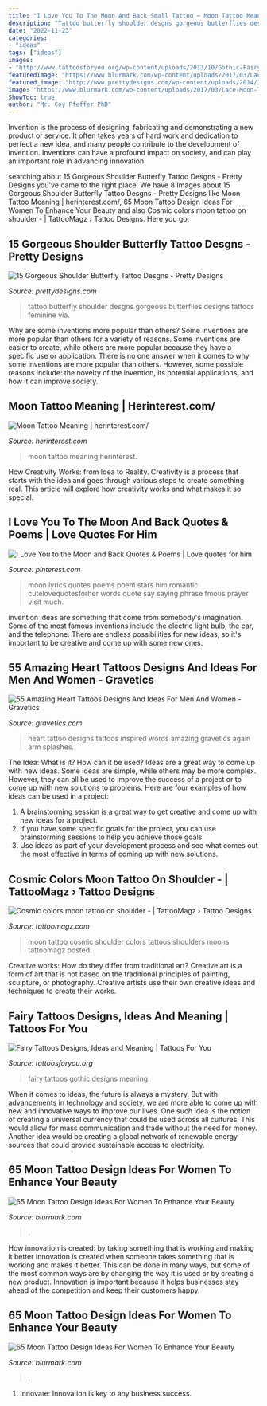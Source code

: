 ```yaml
---
title: "I Love You To The Moon And Back Small Tattoo ~ Moon Tattoo Meaning"
description: "Tattoo butterfly shoulder desgns gorgeous butterflies designs tattoos feminine via"
date: "2022-11-23"
categories:
- "ideas"
tags: ["ideas"]
images:
- "http://www.tattoosforyou.org/wp-content/uploads/2013/10/Gothic-Fairy-Tattoos-For-Women.jpg"
featuredImage: "https://www.blurmark.com/wp-content/uploads/2017/03/Lace-Moon-Tattoo.jpg"
featured_image: "http://www.prettydesigns.com/wp-content/uploads/2014/10/Butterfly-Tattoo-on-Shoulder1.jpg"
image: "https://www.blurmark.com/wp-content/uploads/2017/03/Lace-Moon-Tattoo.jpg"
ShowToc: true
author: "Mr. Coy Pfeffer PhD"
---
```



Invention is the process of designing, fabricating and demonstrating a new product or service. It often takes years of hard work and dedication to perfect a new idea, and many people contribute to the development of invention. Inventions can have a profound impact on society, and can play an important role in advancing innovation.

	

		
searching about 15 Gorgeous Shoulder Butterfly Tattoo Desgns - Pretty Designs you've came to the right place. We have 8 Images about 15 Gorgeous Shoulder Butterfly Tattoo Desgns - Pretty Designs like Moon Tattoo Meaning | herinterest.com/, 65 Moon Tattoo Design Ideas For Women To Enhance Your Beauty and also Cosmic colors moon tattoo on shoulder - | TattooMagz › Tattoo Designs. Here you go:
		
    
## 15 Gorgeous Shoulder Butterfly Tattoo Desgns - Pretty Designs

<img loading=lazy src="http://www.prettydesigns.com/wp-content/uploads/2014/10/Butterfly-Tattoo-on-Shoulder1.jpg" onerror="this.onerror=null;this.src='https://tse4.mm.bing.net/th?id=OIP.lkJx_LckpetN4uclpnW4LgHaJ4&amp;pid=15.1';" alt="15 Gorgeous Shoulder Butterfly Tattoo Desgns - Pretty Designs">

_Source: prettydesigns.com_

>tattoo butterfly shoulder desgns gorgeous butterflies designs tattoos feminine via. 

	

Why are some inventions more popular than others?
Some inventions are more popular than others for a variety of reasons. Some inventions are easier to create, while others are more popular because they have a specific use or application. There is no one answer when it comes to why some inventions are more popular than others. However, some possible reasons include: the novelty of the invention, its potential applications, and how it can improve society.

    
## Moon Tattoo Meaning | Herinterest.com/

<img loading=lazy src="https://www.herinterest.com/wp-content/uploads/2016/12/moon-2.jpg" onerror="this.onerror=null;this.src='https://tse4.mm.bing.net/th?id=OIP.jSVci-F-K-OLtPFei83hUgAAAA&amp;pid=15.1';" alt="Moon Tattoo Meaning | herinterest.com/">

_Source: herinterest.com_

>moon tattoo meaning herinterest. 

	

How Creativity Works: from Idea to Reality.
Creativity is a process that starts with the idea and goes through various steps to create something real. This article will explore how creativity works and what makes it so special.

    
## I Love You To The Moon And Back Quotes &amp; Poems | Love Quotes For Him

<img loading=lazy src="https://i.pinimg.com/736x/b0/11/10/b01110788d81a16ef8edc6714b78c355--to-the-moon-and-back-wedding-i-love-you-to-the-moon-and-back.jpg" onerror="this.onerror=null;this.src='https://tse1.mm.bing.net/th?id=OIP.ld5AJEwHCD79aJbn0ZmQYwHaKm&amp;pid=15.1';" alt="I Love You to the Moon and Back Quotes &amp; Poems | Love quotes for him">

_Source: pinterest.com_

>moon lyrics quotes poems poem stars him romantic cutelovequotesforher words quote say saying phrase fmous prayer visit much. 

	

invention ideas are something that come from somebody's imagination. Some of the most famous inventions include the electric light bulb, the car, and the telephone. There are endless possibilities for new ideas, so it's important to be creative and come up with some new ones.

    
## 55 Amazing Heart Tattoos Designs And Ideas For Men And Women - Gravetics

<img loading=lazy src="https://www.gravetics.com/wp-content/uploads/2016/11/Inspired-by-Love.jpg" onerror="this.onerror=null;this.src='https://tse3.mm.bing.net/th?id=OIP.j4HAgxKhI_TvTAwwX6LGTQHaIW&amp;pid=15.1';" alt="55 Amazing Heart Tattoos Designs And Ideas For Men And Women - Gravetics">

_Source: gravetics.com_

>heart tattoo designs tattoos inspired words amazing gravetics again arm splashes. 

	

The Idea: What is it? How can it be used?
Ideas are a great way to come up with new ideas. Some ideas are simple, while others may be more complex. However, they can all be used to improve the success of a project or to come up with new solutions to problems. Here are four examples of how ideas can be used in a project: 
1. A brainstorming session is a great way to get creative and come up with new ideas for a project.
2. If you have some specific goals for the project, you can use brainstorming sessions to help you achieve those goals.
3. Use ideas as part of your development process and see what comes out the most effective in terms of coming up with new solutions.

    
## Cosmic Colors Moon Tattoo On Shoulder - | TattooMagz › Tattoo Designs

<img loading=lazy src="https://tattoomagz.com/wp-content/uploads/2014/07/Cosmic-colors-moon-tattoo-on-shoulder-600x900.jpg" onerror="this.onerror=null;this.src='https://tse4.mm.bing.net/th?id=OIP.GHFkmvjNCWlxn7CCNLEIOwHaLH&amp;pid=15.1';" alt="Cosmic colors moon tattoo on shoulder - | TattooMagz › Tattoo Designs">

_Source: tattoomagz.com_

>moon tattoo cosmic shoulder colors tattoos shoulders moons tattoomagz posted. 

	

Creative works: How do they differ from traditional art?
Creative art is a form of art that is not based on the traditional principles of painting, sculpture, or photography. Creative artists use their own creative ideas and techniques to create their works.

    
## Fairy Tattoos Designs, Ideas And Meaning | Tattoos For You

<img loading=lazy src="http://www.tattoosforyou.org/wp-content/uploads/2013/10/Gothic-Fairy-Tattoos-For-Women.jpg" onerror="this.onerror=null;this.src='https://tse4.mm.bing.net/th?id=OIP.upstDvVPBVfBaFVu35pKJAHaLH&amp;pid=15.1';" alt="Fairy Tattoos Designs, Ideas and Meaning | Tattoos For You">

_Source: tattoosforyou.org_

>fairy tattoos gothic designs meaning. 

	

When it comes to ideas, the future is always a mystery. But with advancements in technology and society, we are more able to come up with new and innovative ways to improve our lives. One such idea is the notion of creating a universal currency that could be used across all cultures. This would allow for mass communication and trade without the need for money. Another idea would be creating a global network of renewable energy sources that could provide sustainable access to electricity.

    
## 65 Moon Tattoo Design Ideas For Women To Enhance Your Beauty

<img loading=lazy src="https://www.blurmark.com/wp-content/uploads/2017/03/Lace-Moon-Tattoo.jpg" onerror="this.onerror=null;this.src='https://tse2.mm.bing.net/th?id=OIP.lmk2PD66TnL-OaWsn_L_YAHaKG&amp;pid=15.1';" alt="65 Moon Tattoo Design Ideas For Women To Enhance Your Beauty">

_Source: blurmark.com_

>. 

	

How innovation is created: by taking something that is working and making it better
Innovation is created when someone takes something that is working and makes it better. This can be done in many ways, but some of the most common ways are by changing the way it is used or by creating a new product. Innovation is important because it helps businesses stay ahead of the competition and keep their customers happy.

    
## 65 Moon Tattoo Design Ideas For Women To Enhance Your Beauty

<img loading=lazy src="https://www.blurmark.com/wp-content/uploads/2017/03/Moon-Tattoo-With-Tree.jpg" onerror="this.onerror=null;this.src='https://tse3.mm.bing.net/th?id=OIP.qhGJYNC7jxfYUNkn19t5OwHaHa&amp;pid=15.1';" alt="65 Moon Tattoo Design Ideas For Women To Enhance Your Beauty">

_Source: blurmark.com_

>. 

	

1. Innovate: Innovation is key to any business success.

